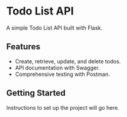 # Todo List API

A simple Todo List API built with Flask.

## Features

- Create, retrieve, update, and delete todos.
- API documentation with Swagger.
- Comprehensive testing with Postman.

## Getting Started

Instructions to set up the project will go here.
